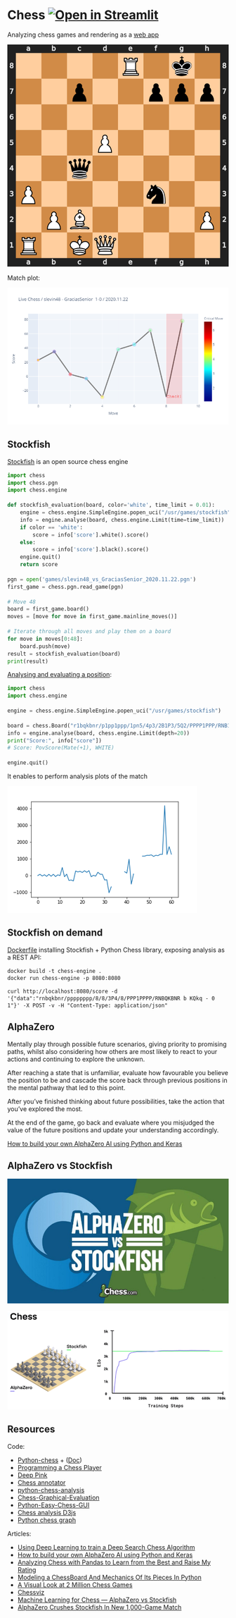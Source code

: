 # Chess [![Open in Streamlit](https://static.streamlit.io/badges/streamlit_badge_black_white.svg)](https://share.streamlit.io/slevin48/chess/main/chess-app.py)

Analyzing chess games and rendering as a [web app](https://share.streamlit.io/slevin48/chess/main/chess-app.py)

![game1](images/game1.svg)

Match plot:

![matchplot](images/matchplot.png)

## Stockfish

[Stockfish](https://stockfishchess.org/) is an open source chess engine

```python
import chess
import chess.pgn
import chess.engine

def stockfish_evaluation(board, color='white', time_limit = 0.01):
    engine = chess.engine.SimpleEngine.popen_uci("/usr/games/stockfish")
    info = engine.analyse(board, chess.engine.Limit(time=time_limit))
    if color == 'white':
        score = info['score'].white().score()
    else:
        score = info['score'].black().score()
    engine.quit()
    return score

pgn = open('games/slevin48_vs_GraciasSenior_2020.11.22.pgn')
first_game = chess.pgn.read_game(pgn)

# Move 48
board = first_game.board()
moves = [move for move in first_game.mainline_moves()]

# Iterate through all moves and play them on a board
for move in moves[0:48]:
    board.push(move)
result = stockfish_evaluation(board)
print(result)
```

[Analysing and evaluating a position](https://python-chess.readthedocs.io/en/latest/engine.html#analysing-and-evaluating-a-position):

```python
import chess
import chess.engine

engine = chess.engine.SimpleEngine.popen_uci("/usr/games/stockfish")

board = chess.Board("r1bqkbnr/p1pp1ppp/1pn5/4p3/2B1P3/5Q2/PPPP1PPP/RNB1K1NR w KQkq - 2 4")
info = engine.analyse(board, chess.engine.Limit(depth=20))
print("Score:", info["score"])
# Score: PovScore(Mate(+1), WHITE)

engine.quit()
```

It enables to perform analysis plots of the match

![matchplot](images/matplot.png)


## Stockfish on demand

[Dockerfile](Dockerfile) installing Stockfish + Python Chess library, exposing analysis as a REST API:

```
docker build -t chess-engine .
docker run chess-engine -p 8080:8080
```

```
curl http://localhost:8080/score -d '{"data":"rnbqkbnr/pppppppp/8/8/3P4/8/PPP1PPPP/RNBQKBNR b KQkq - 0 1"}' -X POST -v -H "Content-Type: application/json"
```

## AlphaZero

Mentally play through possible future scenarios, giving priority to promising paths, whilst also considering how others are most likely to react to your actions and continuing to explore the unknown.

After reaching a state that is unfamiliar, evaluate how favourable you believe the position to be and cascade the score back through previous positions in the mental pathway that led to this point.

After you’ve finished thinking about future possibilities, take the action that you’ve explored the most.

At the end of the game, go back and evaluate where you misjudged the value of the future positions and update your understanding accordingly.

[How to build your own AlphaZero AI using Python and Keras
](https://medium.com/applied-data-science/how-to-build-your-own-alphazero-ai-using-python-and-keras-7f664945c188)

## AlphaZero vs Stockfish

![AlphaZeroVsStockfish](images/AlphaZeroVsStockfish.jpeg)

![AlphaZeroVsStockfishGame](images/AlphaZeroVsStockfishGame.png)

## Resources

Code:
* [Python-chess](https://github.com/niklasf/python-chess) + ([Doc](https://python-chess.readthedocs.io/en/latest/))
* [Programming a Chess Player](https://jupyter.brynmawr.edu/services/public/dblank/CS371%20Cognitive%20Science/2016-Fall/Programming%20a%20Chess%20Player.ipynb)
* [Deep Pink](https://github.com/erikbern/deep-pink)
* [Chess annotator](https://pypi.org/project/chess-annotator/)
* [python-chess-analysis](https://github.com/mptedesco/python-chess-analysis)
* [Chess-Graphical-Evaluation](https://github.com/rafaelmcam/Chess-Graphical-Evaluation)
* [Python-Easy-Chess-GUI](https://github.com/fsmosca/Python-Easy-Chess-GUI)
* [Chess analysis D3js](https://github.com/m-hou/Chess-Analysis)
* [Python chess graph](https://github.com/Destaq/chess_graph)

Articles:
* [Using Deep Learning to train a Deep Search Chess Algorithm](https://towardsdatascience.com/creating-a-chess-engine-with-deep-learning-b9477ff3ee3d)
* [How to build your own AlphaZero AI using Python and Keras
](https://medium.com/applied-data-science/how-to-build-your-own-alphazero-ai-using-python-and-keras-7f664945c188)
* [Analyzing Chess with Pandas to Learn from the Best and Raise My Rating](https://medium.com/@crawftv/analyzing-chess-with-pandas-to-learn-from-the-best-raise-my-rating-1bf22f28b83)
* [Modeling a ChessBoard And Mechanics Of Its Pieces In Python](https://impythonist.wordpress.com/2017/01/01/modeling-a-chessboard-and-mechanics-of-its-pieces-in-python/amp/)
* [A Visual Look at 2 Million Chess Games](https://blog.ebemunk.com/a-visual-look-at-2-million-chess-games/)
* [Chessviz](https://andreasstckl.medium.com/chessviz-graphs-of-chess-games-7ebd4f85a9b9)
* [Machine Learning for Chess — AlphaZero vs Stockfish](https://mmsubra1.medium.com/machine-learning-for-chess-alphazero-vs-stockfish-b58638e73fee)
* [AlphaZero Crushes Stockfish In New 1,000-Game Match](https://www.chess.com/news/view/updated-alphazero-crushes-stockfish-in-new-1-000-game-match)
